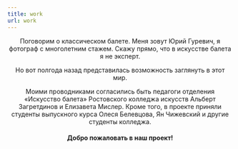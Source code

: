 ```yaml
---
title: work
url: work
---
```


<div align="center">
	<p>
        Поговорим о классическом балете. Меня зовут Юрий Гуревич, я фотограф с многолетним стажем. Скажу прямо, что в искусстве балета я не эксперт.
	</p>
	<p>
        Но вот полгода назад представилась возможность заглянуть в этот мир.
	</p>
	<p>	
		Моими проводниками согласились быть педагоги отделения «Искусство балета» Ростовского колледжа искусств Альберт Загретдинов и Елизавета Мислер. Кроме того, в проекте приняли студенты выпускного курса Олеся Белевцова, Ян Чижевский и другие студенты колледжа.
	</p>
	<p>

#### **Добро пожаловать в наш проект!**
</div>

